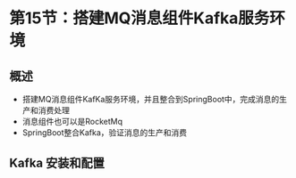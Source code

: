 # 第15节：搭建MQ消息组件Kafka服务环境


## 概述


* 搭建MQ消息组件KafKa服务环境，并且整合到SpringBoot中，完成消息的生产和消费处理
* 消息组件也可以是RocketMq
* SpringBoot整合Kafka，验证消息的生产和消费



## Kafka 安装和配置





